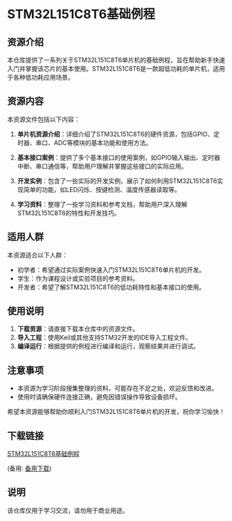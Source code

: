 # STM32L151C8T6基础例程

## 资源介绍

本仓库提供了一系列关于STM32L151C8T6单片机的基础例程，旨在帮助新手快速入门并掌握该芯片的基本使用。STM32L151C8T6是一款超低功耗的单片机，适用于各种低功耗应用场景。

## 资源内容

本资源文件包括以下内容：

1. **单片机资源介绍**：详细介绍了STM32L151C8T6的硬件资源，包括GPIO、定时器、串口、ADC等模块的基本功能和使用方法。

2. **基本接口案例**：提供了多个基本接口的使用案例，如GPIO输入输出、定时器中断、串口通信等，帮助用户理解并掌握这些接口的实际应用。

3. **开发实例**：包含了一些实际的开发实例，展示了如何利用STM32L151C8T6实现简单的功能，如LED闪烁、按键检测、温度传感器读取等。

4. **学习资料**：整理了一些学习资料和参考文档，帮助用户深入理解STM32L151C8T6的特性和开发技巧。

## 适用人群

本资源适合以下人群：

- 初学者：希望通过实际案例快速入门STM32L151C8T6单片机的开发。
- 学生：作为课程设计或实验项目的参考资料。
- 开发者：希望了解STM32L151C8T6的低功耗特性和基本接口的使用。

## 使用说明

1. **下载资源**：请直接下载本仓库中的资源文件。
2. **导入工程**：使用Keil或其他支持STM32开发的IDE导入工程文件。
3. **编译运行**：根据提供的例程进行编译和运行，观察结果并进行调试。

## 注意事项

- 本资源为学习阶段搜集整理的资料，可能存在不足之处，欢迎反馈和改进。
- 使用时请确保硬件连接正确，避免因错误操作导致设备损坏。

希望本资源能够帮助你顺利入门STM32L151C8T6单片机的开发，祝你学习愉快！

## 下载链接
[STM32L151C8T6基础例程](https://pan.quark.cn/s/9db864472cf6) 

(备用: [备用下载](https://pan.baidu.com/s/173lnC8p3RtLFBm8V60xr_A?pwd=1234))

## 说明

该仓库仅用于学习交流，请勿用于商业用途。
